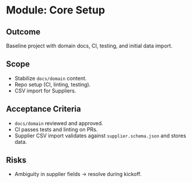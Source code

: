 # Module: Core Setup

## Outcome
Baseline project with domain docs, CI, testing, and initial data import.

## Scope
- Stabilize `docs/domain` content.
- Repo setup (CI, linting, testing).
- CSV import for Suppliers.

## Acceptance Criteria
- `docs/domain` reviewed and approved.
- CI passes tests and linting on PRs.
- Supplier CSV import validates against `supplier.schema.json` and stores data.

## Risks
- Ambiguity in supplier fields → resolve during kickoff.
